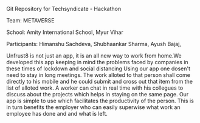 Git Repository for Techsyndicate - Hackathon

Team: METAVERSE

School: Amity International School, Myur Vihar

Participants:
Himanshu Sachdeva,
Shubhaankar Sharma,
Ayush Bajaj,

Unfrust8 is not just an app, it is  an all new way to work from home.We developed this app keeping in mind the problems faced by companies in these times of lockdown and social distancing Using our app one dosen't  need to stay in long meetings. The work alloted to  that person shall come directly to his mobile and he could submit and cross out that item from the list of alloted work. A worker can chat in real time with his collegues to discuss about the projects which helps in staying on the same page. Our app is simple to use which facilitates the productivity of the person. This is in turn benefits the employer who can easily superwise what work an employee has done and and what is left.